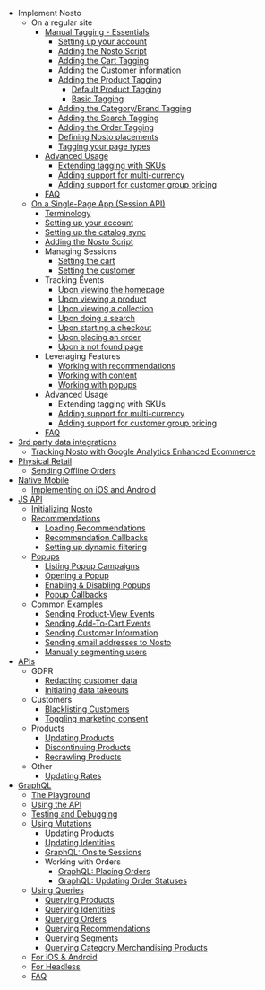 * Implement Nosto
  * On a regular site
    * [Manual Tagging - Essentials](Manual-implementation)
      * [Setting up your account](Setting-up-your-account)
      * [Adding the Nosto Script](Add-Nosto-script)
      * [Adding the Cart Tagging](Cart-Tagging)
      * [Adding the Customer information](Adding-the-customer-information)
      * [Adding the Product Tagging](Product-Tagging)
        * [Default Product Tagging](https://github.com/Nosto/techdocs/wiki/Basic:-Default-Product-Tagging)
        * [Basic Tagging](https://github.com/Nosto/techdocs/wiki/Basic:-Minimum-Product-Tagging)
      * [Adding the Category/Brand Tagging](Category-&-Brand-tagging)
      * [Adding the Search Tagging](Search-Tagging)
      * [Adding the Order Tagging](Order-Tagging)
      * [Defining Nosto placements](Defining-Nosto-placements)
      * [Tagging your page types](Tag-your-page-types)
    * [Advanced Usage](Advanced-implementation)
      * [Extending tagging with SKUs](Extending-tagging-with-SKUs)
      * [Adding support for multi-currency](Adding-support-for-multi-currency)
      * [Adding support for customer group pricing](Adding-support-for-customer-group-pricing)
    * [FAQ](https://github.com/Nosto/techdocs/wiki/Basic:-FAQ)
  * [On a Single-Page App (Session API)](https://github.com/Nosto/techdocs/wiki/SPA:-Implementation-Guide-(Session-API))
      * [Terminology](https://github.com/Nosto/techdocs/wiki/Session-API---Terminology)
      * [Setting up your account](https://github.com/Nosto/techdocs/wiki/SPA:-Basics#Setting-up-your-account)
      * [Setting up the catalog sync](https://github.com/Nosto/techdocs/wiki/SPA:-Basics#setting-up-the-catalog-sync)
      * [Adding the Nosto Script](https://github.com/Nosto/techdocs/wiki/SPA:-Basics#Add-Nosto-script)
      * Managing Sessions
        * [Setting the cart
](https://github.com/Nosto/techdocs/wiki/SPA:-Basics#setting-the-cart)
        * [Setting the customer
](https://github.com/Nosto/techdocs/wiki/SPA:-Basics#setting-the-customer)
       * Tracking Events
         * [Upon viewing the homepage](https://github.com/Nosto/techdocs/wiki/SPA:-Basics#upon-viewing-the-homepage) 
         * [Upon viewing a product
](https://github.com/Nosto/techdocs/wiki/SPA:-Basics#upon-viewing-a-product)
         * [Upon viewing a collection
](https://github.com/Nosto/techdocs/wiki/SPA:-Basics#upon-viewing-a-collection)
         * [Upon doing a search
](https://github.com/Nosto/techdocs/wiki/SPA:-Basics#upon-doing-a-search)
         * [Upon starting a checkout
](https://github.com/Nosto/techdocs/wiki/SPA:-Basics#upon-starting-a-checkout)
         * [Upon placing an order](https://github.com/Nosto/techdocs/wiki/SPA:-Basics#upon-placing-an-order)
         * [Upon a not found page](https://github.com/Nosto/techdocs/wiki/SPA:-Basics#upon-viewing-a-page-that-was-not-found-404)
    * Leveraging Features
      * [Working with recommendations](https://github.com/Nosto/techdocs/wiki/SPA:-Basics#working-with-recommendations)
      * [Working with content](https://github.com/Nosto/techdocs/wiki/SPA:-Basics#working-with-content)
      * [Working with popups](https://github.com/Nosto/techdocs/wiki/SPA:-Basics#working-with-popups)
    * Advanced Usage
      * Extending tagging with SKUs
      * [Adding support for multi-currency](https://github.com/Nosto/techdocs/wiki/SPA:-Adding-support-for-multi-currency)
      * [Adding support for customer group pricing](https://github.com/Nosto/techdocs/wiki/SPA:-Adding-support-for-customer-group-pricing)
    * [FAQ](https://github.com/Nosto/techdocs/wiki/SPA:-FAQ)
* [3rd party data integrations](3rd-party-data-integrations)
  * [Tracking Nosto with Google Analytics Enhanced Ecommerce](Tracking-Nosto-with-Google-Analytics)
* [Physical Retail](Physical-Retail)
  * [Sending Offline Orders](Sending-Offline-Orders)
* [Native Mobile](Native-Mobile)
  * [Implementing on iOS and Android](Implementing-on-iOS-and-Android)
* [JS API](JS-APIs)
  * [Initializing Nosto](Initializing-Nosto)
  * [Recommendations](Recommendations)
    * [Loading Recommendations](Loading-Recommendations)
    * [Recommendation Callbacks](Recommendation-Callbacks)
    * [Setting up dynamic filtering](Setting-up-dynamic-filtering)
  * [Popups](Popups)
    * [Listing Popup Campaigns](Listing-Popup-Campaigns)
    * [Opening a Popup](Opening-a-Popup)
    * [Enabling & Disabling Popups](Enabling-&-Disabling-Popups)
    * [Popup Callbacks](Popup-Callbacks)
  * Common Examples
    * [Sending Product-View Events](Sending-Product-View-Events)
    * [Sending Add-To-Cart Events](Sending-Add-To-Cart-Events)
    * [Sending Customer Information](Sending-customer-information)
    * [Sending email addresses to Nosto](Sending-email-addresses-to-Nosto)
    * [Manually segmenting users](Manually-Segmenting-Users)
* [APIs](APIs)
  * GDPR
    * [Redacting customer data](Sanitizing-customer-data-using-the-Redaction-API)
    * [Initiating data takeouts](Initiating-data-takeouts-via-the-Takeout-APIs)
  * Customers
    * [Blacklisting Customers](Blacklisting-customers-using-the-Blacklist-API)
    * [Toggling marketing consent](Toggling-email-opt-in-using-the-Consent-API)
  * Products
    * [Updating Products](Updating-products-using-the-Products-API)
    * [Discontinuing Products](Discontinuing-Products)
    * [Recrawling Products](Recrawling-products-using-the-Recrawl-API)
  * Other
    * [Updating Rates](Updating-Rates-using-the-Rates-API)
* [GraphQL](https://github.com/Nosto/docs-nosto-com/wiki/GraphQL:-An-Introduction)
    * [The Playground](https://github.com/Nosto/docs-nosto-com/wiki/GraphQL:-The-Playground)
    * [Using the API](https://github.com/Nosto/docs-nosto-com/wiki/GraphQL:-Using-the-API)
    * [Testing and Debugging](https://github.com/Nosto/docs-nosto-com/wiki/GraphQL:-Testing-&-Debugging)
    * [Using Mutations](https://github.com/Nosto/docs-nosto-com/wiki/GraphQL:-Using-Mutations)
        * [Updating Products](https://github.com/Nosto/docs-nosto-com/wiki/GraphQL:-Updating-Products)
        * [Updating Identities](https://github.com/Nosto/docs-nosto-com/wiki/GraphQL:-Updating-Identities)
        * [GraphQL: Onsite Sessions
](https://github.com/Nosto/docs-nosto-com/wiki/GraphQL:-Onsite-Sessions)
        * Working with Orders
          * [GraphQL: Placing Orders
](https://github.com/Nosto/docs-nosto-com/wiki/GraphQL:-Placing-Orders)
          * [GraphQL: Updating Order Statuses
](https://github.com/Nosto/techdocs/wiki/GraphQL:-Updating-Order-Statuses)
    * [Using Queries](https://github.com/Nosto/docs-nosto-com/wiki/GraphQL:-Using-Queries)
        * [Querying Products](https://github.com/Nosto/docs-nosto-com/wiki/GraphQL:-Querying-Products)
        * [Querying Identities](https://github.com/Nosto/docs-nosto-com/wiki/GraphQL:-Querying-Identities)
        * [Querying Orders](https://github.com/Nosto/docs-nosto-com/wiki/GraphQL:-Querying-Orders)
        * [Querying Recommendations](https://github.com/Nosto/docs-nosto-com/wiki/GraphQL:-Querying-Recommendations)
        * [Querying Segments](https://github.com/Nosto/techdocs/wiki/GraphQL:-Querying-Segments)
        * [Querying Category Merchandising Products](https://github.com/Nosto/techdocs/wiki/GraphQL:-Querying-Category-Merchandising-Products)
    * [For iOS & Android](https://github.com/Nosto/docs-nosto-com/wiki/GraphQL:-For-iOS-&-Android)
    * [For Headless](https://github.com/Nosto/docs-nosto-com/wiki/GraphQL:-For-Headless)
    * [FAQ](https://github.com/Nosto/docs-nosto-com/wiki/GraphQL:-FAQ)